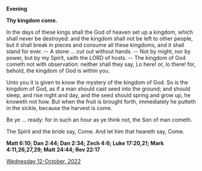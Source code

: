 **Evening**

**Thy kingdom come.**
 
In the days of these kings shall the God of heaven set up a kingdom, which shall never be destroyed: and the kingdom shall not be left to other people, but it shall break in pieces and consume all these kingdoms, and it shall stand for ever. -- A stone ... cut out without hands. -- Not by might, nor by power, but by my Spirit, saith the LORD of hosts. -- The kingdom of God cometh not with observation: neither shall they say, Lo here! or, lo there! for, behold, the kingdom of God is within you.
 
Unto you it is given to know the mystery of the kingdom of God. So is the kingdom of God, as if a man should cast seed into the ground; and should sleep, and rise night and day, and the seed should spring and grow up, he knoweth not how. But when the fruit is brought forth, immediately he putteth in the sickle, because the harvest is come.
 
Be ye ... ready: for in such an hour as ye think not, the Son of man cometh.
 
The Spirit and the bride say, Come. And let him that heareth say, Come.  

**Matt 6:10; Dan 2:44; Dan 2:34; Zech 4:6; Luke 17:20,21; Mark 4:11,26,27,29; Matt 24:44; Rev 22:17**

[Wednesday 12-October, 2022](https://t.me/daily_light)
